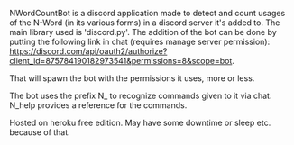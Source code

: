 NWordCountBot is a discord application made to detect and count usages of the N-Word (in its various forms) in a discord server it's added to. The main library used is 'discord.py'. 
The addition of the bot can be done by putting the following link in chat (requires manage server permission): 
https://discord.com/api/oauth2/authorize?client_id=875784190182973541&permissions=8&scope=bot.

That will spawn the bot with the permissions it uses, more or less.

The bot uses the prefix N_ to recognize commands given to it via chat.
N_help provides a reference for the commands.

Hosted on heroku free edition. May have some downtime or sleep etc. because of that.

